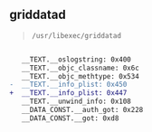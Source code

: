 ## griddatad

> `/usr/libexec/griddatad`

```diff

   __TEXT.__oslogstring: 0x400
   __TEXT.__objc_classname: 0x6c
   __TEXT.__objc_methtype: 0x534
-  __TEXT.__info_plist: 0x450
+  __TEXT.__info_plist: 0x447
   __TEXT.__unwind_info: 0x108
   __DATA_CONST.__auth_got: 0x228
   __DATA_CONST.__got: 0xd8

```
